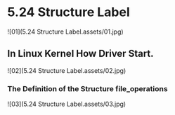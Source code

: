 # 5.24 Structure Label



![01](5.24 Structure Label.assets/01.jpg)

## In Linux Kernel How Driver Start.

![02](5.24 Structure Label.assets/02.jpg)

### The Definition of the Structure file_operations

![03](5.24 Structure Label.assets/03.jpg)